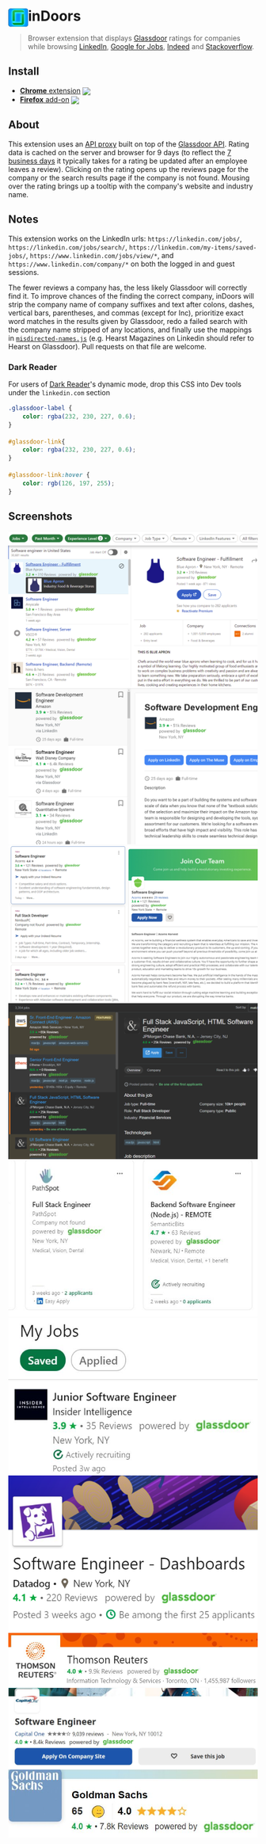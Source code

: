 # <img src="src/icon/icon48.png" width="40" align="left"> inDoors

> Browser extension that displays [Glassdoor] ratings for companies while browsing [LinkedIn], [Google for Jobs], [Indeed] and [Stackoverflow].

## Install

- [**Chrome** extension][link-chrome] [<img valign="middle" src="https://img.shields.io/chrome-web-store/v/eapcedpgnlmgkigiieacngkpdjikfgci.svg?label=%20">][link-chrome]
- [**Firefox** add-on][link-firefox] [<img valign="middle" src="https://img.shields.io/amo/v/indoors.svg?label=%20">][link-firefox]

## About

This extension uses an [API proxy](https://github.com/CalvinWu4/glassdoor-api-proxy/blob/master/script.js) built on top of the [Glassdoor API]. Rating data is cached on the server and browser for 9 days (to reflect the [7 business days](https://help.glassdoor.com/article/Ratings-on-Glassdoor/en_US/#:~:text=It%20typically%20takes%207%20business,review.) it typically takes for a rating be updated after an employee leaves a review). Clicking on the rating opens up the reviews page for the company or the search results page if the company is not found. Mousing over the rating brings up a tooltip with the company's website and industry name.

## Notes
This extension works on the LinkedIn urls: `https://linkedin.com/jobs/`, `https://linkedin.com/jobs/search/`, `https://linkedin.com/my-items/saved-jobs/`, `https://www.linkedin.com/jobs/view/*`, and `https://www.linkedin.com/company/*` on both the logged in and guest sessions.

The fewer reviews a company has, the less likely Glassdoor will correctly find it. To improve chances of the finding the correct company, inDoors will strip the company name of company suffixes and text after colons, dashes, vertical bars, parentheses, and commas (except for Inc), prioritize exact word matches in the results given by Glassdoor, redo a failed search with the company name stripped of any locations, and finally use the mappings in [`misdirected-names.js`](https://github.com/CalvinWu4/inDoors/blob/master/src/js/misdirected-names.js) (e.g. Hearst Magazines on Linkedin should refer to Hearst on Glassdoor). Pull requests on that file are welcome.


### Dark Reader

For users of [Dark Reader](https://github.com/darkreader/darkreader)'s dynamic mode, drop this CSS into Dev tools under the `linkedin.com` section

```css
.glassdoor-label {
    color: rgba(232, 230, 227, 0.6);
}

#glassdoor-link{
    color: rgba(232, 230, 227, 0.6);
}

#glassdoor-link:hover {
    color: rgb(126, 197, 255);
}
```


## Screenshots
![Screenshot](images/linkedin-jobssearch.png)
![Screenshot](images/googleforjobs.png)
![Screenshot](images/indeed-jobs.png)
![Screenshot](images/stackoverflow.png)
![Screenshot](images/linkedin-jobs.png)
![Screenshot](images/linkedin-savedjobs.png)
![Screenshot](images/linkedin-jobsview.png)
![Screenshot](images/linkedin-company.png)
![Screenshot](images/indeed-viewjob.png)
![Screenshot](images/indeed-cmp.png)

[link-chrome]: https://chrome.google.com/webstore/detail/indoors-glassdoor-integra/eapcedpgnlmgkigiieacngkpdjikfgci?hl=en&authuser=0 "Version published on Chrome Web Store"
[link-firefox]: https://addons.mozilla.org/en-US/firefox/addon/indoors/ "Version published on Mozilla Add-ons"

[Glassdoor]: https://www.glassdoor.com/
[LinkedIn]: https://www.linkedin.com/
[Google for Jobs]: https://www.google.com/search?q=jobs+near+me&ibp=htl;jobs
[Indeed]: https://www.indeed.com/
[Stackoverflow]: https://www.stackoverflow.com/jobs
[Glassdoor API]: http://www.glassdoor.com/api/index.htm
